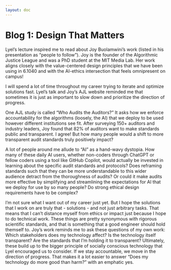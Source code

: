 ```yaml
---
layout: doc
---
```


# Blog 1: Design That Matters

Lyel’s lecture inspired me to read about Joy Buolamwini’s work (listed in his presentation as “people to follow”). Joy is the founder of the Algorithmic Justice League and was a PhD student at the MIT Media Lab. Her work aligns closely with the value-centered design principles that we have been using in 6.1040 and with the AI-ethics intersection that feels omnipresent on campus!

I will spend a lot of time throughout my career trying to iterate and optimize solutions fast. Lyel’s talk and Joy’s AJL website reminded me that sometimes it is just as important to slow down and prioritize the direction of progress.

One AJL study is called “Who Audits the Auditors?” It asks how we enforce accountability for the algorithms (loosely, the AI) that we deploy to be used however different institutions see fit. After surveying 150+ auditors and industry leaders, Joy found that 82% of auditors want to make standards public and transparent. I agree! But how many people would a shift to more transparent audit standards truly positively impact?

A lot of people around me allude to “AI” as a hand-wavy dystopia. How many of these daily AI users, whether non-coders through ChatGPT or fellow coders using a tool like GitHub Copilot, would actually be invested in learning about the specific audit standards and protocols? Does reframing standards such that they can be more understandable to this wider audience detract from the thoroughness of audits? Or could it make audits more effective by simplifying and streamlining the expectations for AI that we deploy for use by so many people? Do strong ethical design requirements have to be complex?

I’m not sure what I want out of my career just yet. But I hope the solutions that I work on are truly that - solutions - and not just arbitrary tasks. That means that I can’t distance myself from ethics or impact just because I hope to do technical work. These things are pretty synonymous with rigorous scientific standards, and that is something that a good engineer should hold themself to. Joy’s work reminds me to ask these questions of my own work: Which stakeholders does my technology affect? Is the technology itself transparent? Are the standards that I’m holding it to transparent? Ultimately, these build up to the bigger principle of socially conscious technology that Lyel encouraged us to consider. If we stay accountable, we move in the direction of progress. That makes it a lot easier to answer “Does my technology do more good than harm?” with an emphatic yes.
